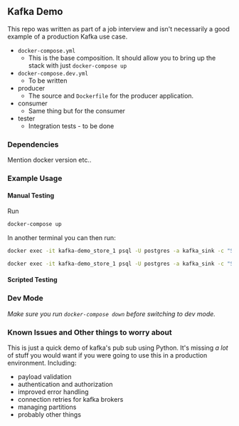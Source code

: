 ## Kafka Demo ##
 
This repo was written as part of a job interview and isn't necessarily a good
example of a production Kafka use case.  

* `docker-compose.yml`
  * This is the base composition.  It should allow you to bring up the stack 
  with just `docker-compose up`
* `docker-compose.dev.yml`
  * To be written
* producer
  * The source and `Dockerfile` for the producer application.
* consumer
  * Same thing but for the consumer
* tester  
  * Integration tests -  to be done
  
### Dependencies ###
Mention docker version etc..

### Example Usage ###


#### Manual Testing ####
Run
```bash
docker-compose up
```

In another terminal you can then run:
```bash
docker exec -it kafka-demo_store_1 psql -U postgres -a kafka_sink -c "SELECT * FROM contract_price;"
```

```bash
docker exec -it kafka-demo_store_1 psql -U postgres -a kafka_sink -c "SELECT * FROM api_price;"
```

#### Scripted Testing ####



### Dev Mode ###


*Make sure you run `docker-compose down` before switching to dev mode.*

### Known Issues and Other things to worry about ###

This is just a quick demo of kafka's pub sub using Python.  It's missing _a lot_ of 
stuff you would want if you were going to use this in a production environment.  Including:
* payload validation
* authentication and authorization
* improved error handling
* connection retries for kafka brokers
* managing partitions
* probably other things

